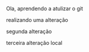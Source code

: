 Ola, aprendendo a atulizar o git

realizando uma alteração

segunda alteração

terceira alteração local